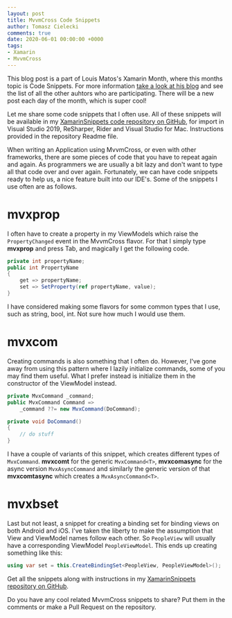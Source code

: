 ```yaml
---
layout: post
title: MvvmCross Code Snippets
author: Tomasz Cielecki
comments: true
date: 2020-06-01 00:00:00 +0000
tags:
- Xamarin
- MvvmCross
---
```


This blog post is a part of Louis Matos's Xamarin Month, where this months topic is Code Snippets. For more information [take a look at his blog][lmts] and see the list of all the other auhtors who are participating. There will be a new post each day of the month, which is super cool!

Let me share some code snippets that I often use. All of these snippets will be available in my [XamarinSnippets code repository on GitHub][snippets], for import in Visual Studio 2019, ReSharper, Rider and Visual Studio for Mac. Instructions provided in the repository Readme file.

When writing an Application using MvvmCross, or even with other frameworks, there are some pieces of code that you have to repeat again and again. As programmers we are usually a bit lazy and don't want to type all that code over and over again. Fortunately, we can have code snippets ready to help us, a nice feature built into our IDE's. Some of the snippets I use often are as follows.

# mvxprop

I often have to create a property in my ViewModels which raise the `PropertyChanged` event in the MvvmCross flavor. For that I simply type **mvxprop** and press Tab, and magically I get the following code.

```csharp
private int propertyName;
public int PropertyName
{
    get => propertyName;
    set => SetProperty(ref propertyName, value);
}
```

I have considered making some flavors for some common types that I use, such as string, bool, int. Not sure how much I would use them.

# mvxcom

Creating commands is also something that I often do. However, I've gone away from using this pattern where I lazily initialize commands, some of you may find them useful. What I prefer instead is initialize them in the constructor of the ViewModel instead.

```csharp
private MvxCommand _command;
public MvxCommand Command =>
    _command ??= new MvxCommand(DoCommand);

private void DoCommand()
{
    // do stuff
}
```

I have a couple of variants of this snippet, which creates different types of `MvxCommand`. **mvxcomt** for the generic `MvxCommand<T>`, **mvxcomasync** for the async version `MvxAsyncCommand` and similarly the generic version of that **mvxcomtasync** which creates a `MvxAsyncCommand<T>`.

# mvxbset

Last but not least, a snippet for creating a binding set for binding views on both Android and iOS. I've taken the liberty to make the assumption that View and ViewModel names follow each other. So `PeopleView` will usually have a corresponding ViewModel `PeopleViewModel`. This ends up creating something like this:

```csharp
using var set = this.CreateBindingSet<PeopleView, PeopleViewModel>();
```

Get all the snippets along with instructions in my [XamarinSnippets repository on GitHub][snippets].

Do you have any cool related MvvmCross snippets to share? Put them in the comments or make a Pull Request on the repository.

[lmts]: https://luismts.com/code-snippetss-xamarin-month/# "Louis Matos - Xamarin Month - Code Snippets"
[snippets]: https://github.com/Cheesebaron/XamarinSnippets "XamarinSnippets code repository on GitHub"